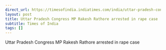 ```yaml
---
direct_url: https://timesofindia.indiatimes.com/india/uttar-pradesh-congress-mp-rakesh-rathore-arrested-in-rape-case/articleshow/117731886.cms
layout: post
title: Uttar Pradesh Congress MP Rakesh Rathore arrested in rape case
subtitle: Times of India
tags: []
---
```


Uttar Pradesh Congress MP Rakesh Rathore arrested in rape case
